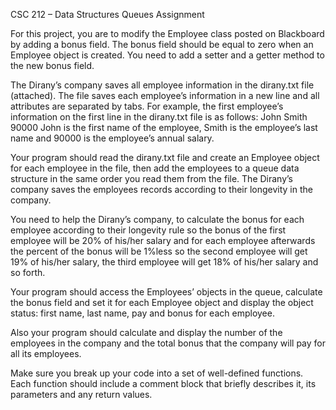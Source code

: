 CSC 212 – Data Structures
Queues Assignment 



For this project, you are to modify the Employee class posted on Blackboard by adding a bonus field. The bonus field should be equal to zero when an Employee object is created. You need to add a setter and a getter method to the new bonus field.

The Dirany’s company saves all employee information in the dirany.txt file (attached). The file saves each employee’s information in a new line and all attributes are separated by tabs. For example, the first employee’s information on the first line in the dirany.txt file is as follows:
John	Smith	90000
John is the first name of the employee, Smith is the employee’s last name and 90000 is the employee’s annual salary.

Your program should read the dirany.txt file and create an Employee object for each employee in the file, then add the employees to a queue data structure in the same order you read them from the file. The Dirany’s company saves the employees records according to their longevity in the company.

You need to help the Dirany’s company, to calculate the bonus for each employee according to their longevity rule so the bonus of the first employee will be 20% of his/her salary and for each employee afterwards the percent of the bonus will be 1%less so the second employee will get 19% of his/her salary, the third employee will get 18% of his/her salary and so forth.

Your program should access the Employees’ objects in the queue, calculate the bonus field and set it for each Employee object and display the object status:  first name, last name, pay and bonus for each employee.

Also your program should calculate and display the number of the employees in the company and the total bonus that the company will pay for all its employees.

Make sure you break up your code into a set of well-defined functions. Each function should include a comment block that briefly describes it, its parameters and any return values. 
